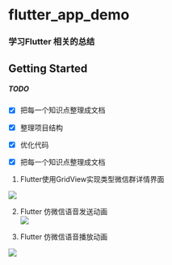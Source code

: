 # flutter_app_demo

    
###  学习Flutter 相关的总结

## Getting Started


##### TODO

* [x] 把每一个知识点整理成文档
* [x] 整理项目结构
* [x] 优化代码
* [x] 把每一个知识点整理成文档
    
    
    
    
1. Flutter使用GridView实现类型微信群详情界面

![](https://raw.githubusercontent.com/yxwandroid/Flutter-Study-Demo/master/gridview_demo.gif)


2. Flutter 仿微信语音发送动画  
![](https://github.com/yxwandroid/Flutter-Study-Demo/blob/master/voice_send.gif?raw=true)

3. Flutter 仿微信语音播放动画

![](https://github.com/yxwandroid/Flutter-Study-Demo/blob/master/voice_play.gif?raw=true)


